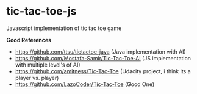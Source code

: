 # tic-tac-toe-js
Javascript implementation of tic tac toe game

**Good References**
- https://github.com/ttsu/tictactoe-java (Java implementation with AI)
- https://github.com/Mostafa-Samir/Tic-Tac-Toe-AI (JS implementation with multiple level's of AI)
- https://github.com/amitness/Tic-Tac-Toe (Udacity project, i think its a player vs. player)
- https://github.com/LazoCoder/Tic-Tac-Toe (Good One)
